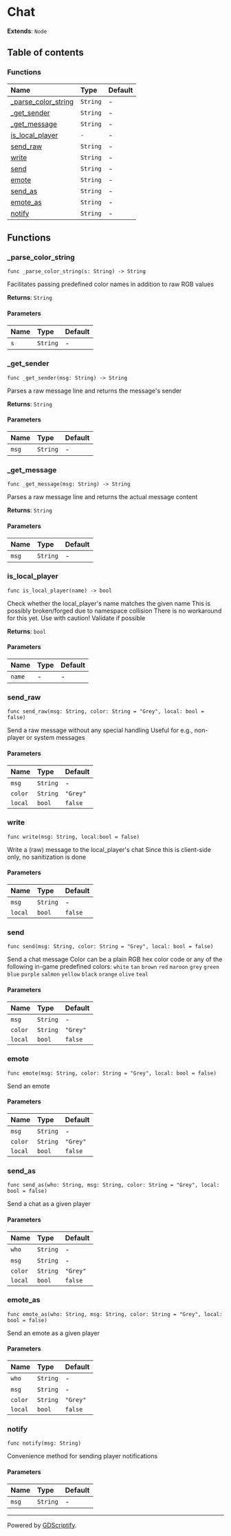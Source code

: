 # Chat

**Extends**: `Node`

## Table of contents

### Functions

|Name|Type|Default|
|:-|:-|:-|
|[_parse_color_string](#_parse_color_string)|`String`|-|
|[_get_sender](#_get_sender)|`String`|-|
|[_get_message](#_get_message)|`String`|-|
|[is_local_player](#is_local_player)|`-`|-|
|[send_raw](#send_raw)|`String`|-|
|[write](#write)|`String`|-|
|[send](#send)|`String`|-|
|[emote](#emote)|`String`|-|
|[send_as](#send_as)|`String`|-|
|[emote_as](#emote_as)|`String`|-|
|[notify](#notify)|`String`|-|

## Functions

### _parse_color_string

```gdscript
func _parse_color_string(s: String) -> String
```

Facilitates passing predefined color names in addition to raw RGB values

**Returns**: `String`

#### Parameters

|Name|Type|Default|
|:-|:-|:-|
|`s`|`String`|-|

### _get_sender

```gdscript
func _get_sender(msg: String) -> String
```

Parses a raw message line and returns the message's sender

**Returns**: `String`

#### Parameters

|Name|Type|Default|
|:-|:-|:-|
|`msg`|`String`|-|

### _get_message

```gdscript
func _get_message(msg: String) -> String
```

Parses a raw message line and returns the actual message content

**Returns**: `String`

#### Parameters

|Name|Type|Default|
|:-|:-|:-|
|`msg`|`String`|-|

### is_local_player

```gdscript
func is_local_player(name) -> bool
```

Check whether the local_player's name matches the given name This is possibly broken/forged due to namespace collision There is no workaround for this yet. Use with caution! Validate if possible

**Returns**: `bool`

#### Parameters

|Name|Type|Default|
|:-|:-|:-|
|`name`|-|-|

### send_raw

```gdscript
func send_raw(msg: String, color: String = "Grey", local: bool = false)
```

Send a raw message without any special handling Useful for e.g., non-player or system messages

#### Parameters

|Name|Type|Default|
|:-|:-|:-|
|`msg`|`String`|-|
|`color`|`String`|`"Grey"`|
|`local`|`bool`|`false`|

### write

```gdscript
func write(msg: String, local:bool = false)
```

Write a (raw) message to the local_player's chat Since this is client-side only, no sanitization is done

#### Parameters

|Name|Type|Default|
|:-|:-|:-|
|`msg`|`String`|-|
|`local`|`bool`|`false`|

### send

```gdscript
func send(msg: String, color: String = "Grey", local: bool = false)
```

Send a chat message Color can be a plain RGB hex color code or any of the following in-game predefined colors: `white` `tan` `brown` `red` `maroon` `grey` `green` `blue` `purple` `salmon` `yellow` `black` `orange` `olive` `teal`

#### Parameters

|Name|Type|Default|
|:-|:-|:-|
|`msg`|`String`|-|
|`color`|`String`|`"Grey"`|
|`local`|`bool`|`false`|

### emote

```gdscript
func emote(msg: String, color: String = "Grey", local: bool = false)
```

Send an emote

#### Parameters

|Name|Type|Default|
|:-|:-|:-|
|`msg`|`String`|-|
|`color`|`String`|`"Grey"`|
|`local`|`bool`|`false`|

### send_as

```gdscript
func send_as(who: String, msg: String, color: String = "Grey", local: bool = false)
```

Send a chat as a given player

#### Parameters

|Name|Type|Default|
|:-|:-|:-|
|`who`|`String`|-|
|`msg`|`String`|-|
|`color`|`String`|`"Grey"`|
|`local`|`bool`|`false`|

### emote_as

```gdscript
func emote_as(who: String, msg: String, color: String = "Grey", local: bool = false)
```

Send an emote as a given player

#### Parameters

|Name|Type|Default|
|:-|:-|:-|
|`who`|`String`|-|
|`msg`|`String`|-|
|`color`|`String`|`"Grey"`|
|`local`|`bool`|`false`|

### notify

```gdscript
func notify(msg: String)
```

Convenience method for sending player notifications

#### Parameters

|Name|Type|Default|
|:-|:-|:-|
|`msg`|`String`|-|

---

Powered by [GDScriptify](https://github.com/hiulit/GDScriptify).

